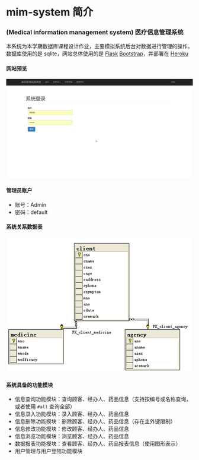 
# mim-system 简介
### (Medical information management system) 医疗信息管理系统
本系统为本学期数据库课程设计作业，主要模拟系统后台对数据进行管理的操作。数据库使用的是 sqlite，网站总体使用的是 [Flask](http://flask.pocoo.org/Flask) [Bootstrap](http://getbootstrap.com)，并部署在 [Heroku](https://www.heroku.com)

#### 网站预览

![网站预览](https://github.com/chenjiandongx/mim-system/blob/master/images/screenshot.gif)

#### 管理员账户

* 账号：Admin
* 密码：default

#### 系统关系数据表

![关系图](https://github.com/chenjiandongx/mim-system/blob/master/app/static/relationship.png)

#### 系统具备的功能模块

* 信息查询功能模块：查询顾客、经办人、药品信息（支持按编号或名称查询，或者使用 `#all` 查询全部）
* 信息录入功能模块：录入顾客、经办人、药品信息
* 信息删除功能模块：删除顾客、经办人、药品信息（存在主外键限制）
* 信息修改功能模块：修改顾客、经办人、药品信息
* 信息浏览功能模块：浏览顾客、经办人、药品信息
* 数据报表功能模块：查看顾客、经办人、药品报表信息（使用图形表示）
* 用户管理与用户登陆功能模块
